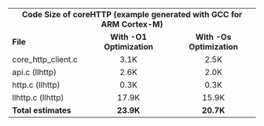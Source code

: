 <table>
    <tr>
        <td colspan="3"><center><b>Code Size of coreHTTP (example generated with GCC for ARM Cortex-M)</b></center></td>
    </tr>
    <tr>
        <td><b>File</b></td>
        <td><b><center>With -O1 Optimization</center></b></td>
        <td><b><center>With -Os Optimization</center></b></td>
    </tr>
    <tr>
        <td>core_http_client.c</td>
        <td><center>3.1K</center></td>
        <td><center>2.5K</center></td>
    </tr>
    <tr>
        <td>api.c (llhttp)</td>
        <td><center>2.6K</center></td>
        <td><center>2.0K</center></td>
    </tr>
    <tr>
        <td>http.c (llhttp)</td>
        <td><center>0.3K</center></td>
        <td><center>0.3K</center></td>
    </tr>
    <tr>
        <td>llhttp.c (llhttp)</td>
        <td><center>17.9K</center></td>
        <td><center>15.9K</center></td>
    </tr>
    <tr>
        <td><b>Total estimates</b></td>
        <td><b><center>23.9K</center></b></td>
        <td><b><center>20.7K</center></b></td>
    </tr>
</table>
